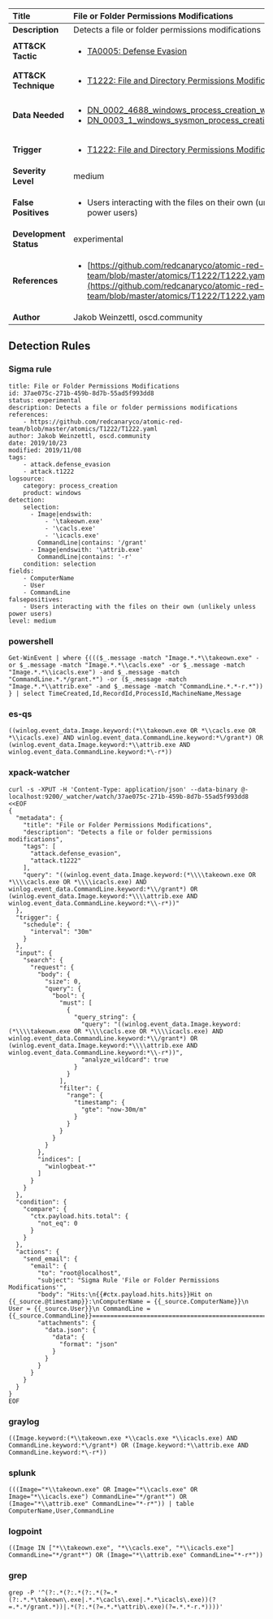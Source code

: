 | Title                    | File or Folder Permissions Modifications       |
|:-------------------------|:------------------|
| **Description**          | Detects a file or folder permissions modifications |
| **ATT&amp;CK Tactic**    |  <ul><li>[TA0005: Defense Evasion](https://attack.mitre.org/tactics/TA0005)</li></ul>  |
| **ATT&amp;CK Technique** | <ul><li>[T1222: File and Directory Permissions Modification](https://attack.mitre.org/techniques/T1222)</li></ul>  |
| **Data Needed**          | <ul><li>[DN_0002_4688_windows_process_creation_with_commandline](../Data_Needed/DN_0002_4688_windows_process_creation_with_commandline.md)</li><li>[DN_0003_1_windows_sysmon_process_creation](../Data_Needed/DN_0003_1_windows_sysmon_process_creation.md)</li></ul>  |
| **Trigger**              | <ul><li>[T1222: File and Directory Permissions Modification](../Triggers/T1222.md)</li></ul>  |
| **Severity Level**       | medium |
| **False Positives**      | <ul><li>Users interacting with the files on their own (unlikely unless power users)</li></ul>  |
| **Development Status**   | experimental |
| **References**           | <ul><li>[https://github.com/redcanaryco/atomic-red-team/blob/master/atomics/T1222/T1222.yaml](https://github.com/redcanaryco/atomic-red-team/blob/master/atomics/T1222/T1222.yaml)</li></ul>  |
| **Author**               | Jakob Weinzettl, oscd.community |


## Detection Rules

### Sigma rule

```
title: File or Folder Permissions Modifications
id: 37ae075c-271b-459b-8d7b-55ad5f993dd8
status: experimental
description: Detects a file or folder permissions modifications
references:
    - https://github.com/redcanaryco/atomic-red-team/blob/master/atomics/T1222/T1222.yaml
author: Jakob Weinzettl, oscd.community
date: 2019/10/23
modified: 2019/11/08
tags:
    - attack.defense_evasion
    - attack.t1222
logsource:
    category: process_creation
    product: windows
detection:
    selection:
      - Image|endswith: 
          - '\takeown.exe'
          - '\cacls.exe'
          - '\icacls.exe'
        CommandLine|contains: '/grant'
      - Image|endswith: '\attrib.exe'
        CommandLine|contains: '-r'
    condition: selection
fields:
    - ComputerName
    - User
    - CommandLine
falsepositives:
    - Users interacting with the files on their own (unlikely unless power users)
level: medium

```





### powershell
    
```
Get-WinEvent | where {((($_.message -match "Image.*.*\\takeown.exe" -or $_.message -match "Image.*.*\\cacls.exe" -or $_.message -match "Image.*.*\\icacls.exe") -and $_.message -match "CommandLine.*.*/grant.*") -or ($_.message -match "Image.*.*\\attrib.exe" -and $_.message -match "CommandLine.*.*-r.*")) } | select TimeCreated,Id,RecordId,ProcessId,MachineName,Message
```


### es-qs
    
```
((winlog.event_data.Image.keyword:(*\\takeown.exe OR *\\cacls.exe OR *\\icacls.exe) AND winlog.event_data.CommandLine.keyword:*\/grant*) OR (winlog.event_data.Image.keyword:*\\attrib.exe AND winlog.event_data.CommandLine.keyword:*\-r*))
```


### xpack-watcher
    
```
curl -s -XPUT -H 'Content-Type: application/json' --data-binary @- localhost:9200/_watcher/watch/37ae075c-271b-459b-8d7b-55ad5f993dd8 <<EOF
{
  "metadata": {
    "title": "File or Folder Permissions Modifications",
    "description": "Detects a file or folder permissions modifications",
    "tags": [
      "attack.defense_evasion",
      "attack.t1222"
    ],
    "query": "((winlog.event_data.Image.keyword:(*\\\\takeown.exe OR *\\\\cacls.exe OR *\\\\icacls.exe) AND winlog.event_data.CommandLine.keyword:*\\/grant*) OR (winlog.event_data.Image.keyword:*\\\\attrib.exe AND winlog.event_data.CommandLine.keyword:*\\-r*))"
  },
  "trigger": {
    "schedule": {
      "interval": "30m"
    }
  },
  "input": {
    "search": {
      "request": {
        "body": {
          "size": 0,
          "query": {
            "bool": {
              "must": [
                {
                  "query_string": {
                    "query": "((winlog.event_data.Image.keyword:(*\\\\takeown.exe OR *\\\\cacls.exe OR *\\\\icacls.exe) AND winlog.event_data.CommandLine.keyword:*\\/grant*) OR (winlog.event_data.Image.keyword:*\\\\attrib.exe AND winlog.event_data.CommandLine.keyword:*\\-r*))",
                    "analyze_wildcard": true
                  }
                }
              ],
              "filter": {
                "range": {
                  "timestamp": {
                    "gte": "now-30m/m"
                  }
                }
              }
            }
          }
        },
        "indices": [
          "winlogbeat-*"
        ]
      }
    }
  },
  "condition": {
    "compare": {
      "ctx.payload.hits.total": {
        "not_eq": 0
      }
    }
  },
  "actions": {
    "send_email": {
      "email": {
        "to": "root@localhost",
        "subject": "Sigma Rule 'File or Folder Permissions Modifications'",
        "body": "Hits:\n{{#ctx.payload.hits.hits}}Hit on {{_source.@timestamp}}:\nComputerName = {{_source.ComputerName}}\n        User = {{_source.User}}\n CommandLine = {{_source.CommandLine}}================================================================================\n{{/ctx.payload.hits.hits}}",
        "attachments": {
          "data.json": {
            "data": {
              "format": "json"
            }
          }
        }
      }
    }
  }
}
EOF

```


### graylog
    
```
((Image.keyword:(*\\takeown.exe *\\cacls.exe *\\icacls.exe) AND CommandLine.keyword:*\/grant*) OR (Image.keyword:*\\attrib.exe AND CommandLine.keyword:*\-r*))
```


### splunk
    
```
(((Image="*\\takeown.exe" OR Image="*\\cacls.exe" OR Image="*\\icacls.exe") CommandLine="*/grant*") OR (Image="*\\attrib.exe" CommandLine="*-r*")) | table ComputerName,User,CommandLine
```


### logpoint
    
```
((Image IN ["*\\takeown.exe", "*\\cacls.exe", "*\\icacls.exe"] CommandLine="*/grant*") OR (Image="*\\attrib.exe" CommandLine="*-r*"))
```


### grep
    
```
grep -P '^(?:.*(?:.*(?:.*(?=.*(?:.*.*\takeown\.exe|.*.*\cacls\.exe|.*.*\icacls\.exe))(?=.*.*/grant.*))|.*(?:.*(?=.*.*\attrib\.exe)(?=.*.*-r.*))))'
```



